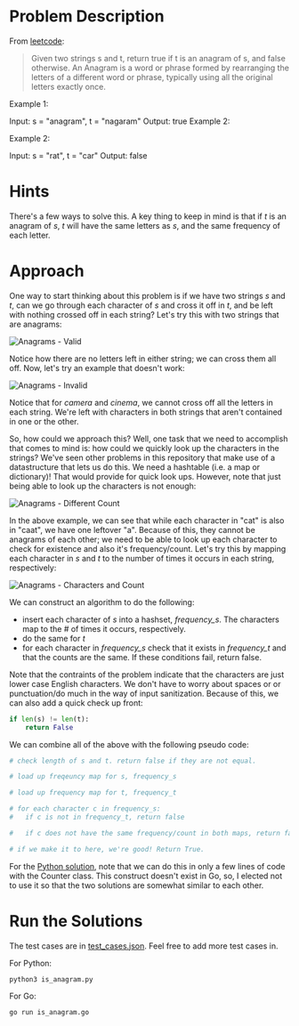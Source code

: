 # Problem Description
From [leetcode](https://leetcode.com/problems/valid-anagram/):
> Given two strings s and t, return true if t is an anagram of s, and false otherwise. An Anagram is a word or phrase formed by rearranging the letters of a different word or phrase, typically using all the original letters exactly once.

Example 1:

Input: s = "anagram", t = "nagaram"
Output: true
Example 2:

Example 2: 

Input: s = "rat", t = "car"
Output: false

# Hints
There's a few ways to solve this. A key thing to keep in mind is that if *t* is an anagram of *s*, *t* will have the same letters as *s*, and the same frequency of each letter.

# Approach
One way to start thinking about this problem is if we have two strings *s* and *t*, can we go through each character of *s* and cross it off in *t*, and be left with nothing crossed off in each string? Let's try this with two strings that are anagrams:

![Anagrams - Valid](https://drive.google.com/uc?export=view&id=1340kZlF4Ykym1apjJQp9HDpQxkemoEPK)

Notice how there are no letters left in either string; we can cross them all off.  Now, let's try an example that doesn't work:

![Anagrams - Invalid](https://drive.google.com/uc?export=view&id=1L9X5VMs2fDeleMK0_RA-B-54-qrh_3Wh)

Notice that for *camera* and *cinema*, we cannot cross off all the letters in each string.  We're left with characters in both strings that aren't contained in one or the other.

So, how could we approach this? Well, one task that we need to accomplish that comes to mind is: how could we quickly look up the characters in the strings? We've seen other problems in this repository that make use of a datastructure that lets us do this.  We need a hashtable (i.e. a map or dictionary)!  That would provide for quick look ups.  However, note that just being able to look up the characters is not enough:

![Anagrams - Different Count](https://drive.google.com/uc?export=view&id=1cVwRwi6fPvod1A30Y73qu-oN_EWloGrV)

In the above example, we can see that while each character in "cat" is also in "caat", we have one leftover "a".  Because of this, they cannot be anagrams of each other; we need to be able to look up each character to check for existence and also it's frequency/count.  Let's try this by mapping each character in *s* and *t* to the number of times it occurs in each string, respectively:

![Anagrams - Characters and Count](https://drive.google.com/uc?export=view&id=1FLEGWGZ-XTdzekUOxJZRxYIG02DgQ8Bu)

We can construct an algorithm to do the following:
- insert each character of *s* into a hashset, *frequency_s*. The characters map to the # of times it occurs, respectively.
- do the same for *t*
- for each character in *frequency_s* check that it exists in *frequency_t* and that the counts are the same. If these conditions fail, return false.

Note that the contraints of the problem indicate that the characters are just lower case English characters. We don't have to worry about spaces or or punctuation/do much in the way of input sanitization. Because of this, we can also add a quick check up front:

```python
if len(s) != len(t):
    return False
```

We can combine all of the above with the following pseudo code:

```python
# check length of s and t. return false if they are not equal.

# load up freqeuncy map for s, frequency_s

# load up frequency map for t, frequency_t

# for each character c in frequency_s:
#   if c is not in frequency_t, return false

#   if c does not have the same frequency/count in both maps, return false. 

# if we make it to here, we're good! Return True.
```

For the [Python solution](is_anagram.py), note that we can do this in only a few lines of code with the Counter class.  This construct doesn't exist in Go, so, I elected not to use it so that the two solutions are somewhat similar to each other. 

# Run the Solutions
The test cases are in [test_cases.json](test_cases.json). Feel free to add more test cases in. 

For Python:
```shell
python3 is_anagram.py
```

For Go:
```shell
go run is_anagram.go
```






